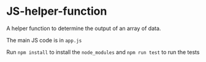 # JS-helper-function
A helper function to determine the output of an array of data.

The main JS code is in `app.js`

Run `npm install` to install the `node_modules` and `npm run test` to run the tests
